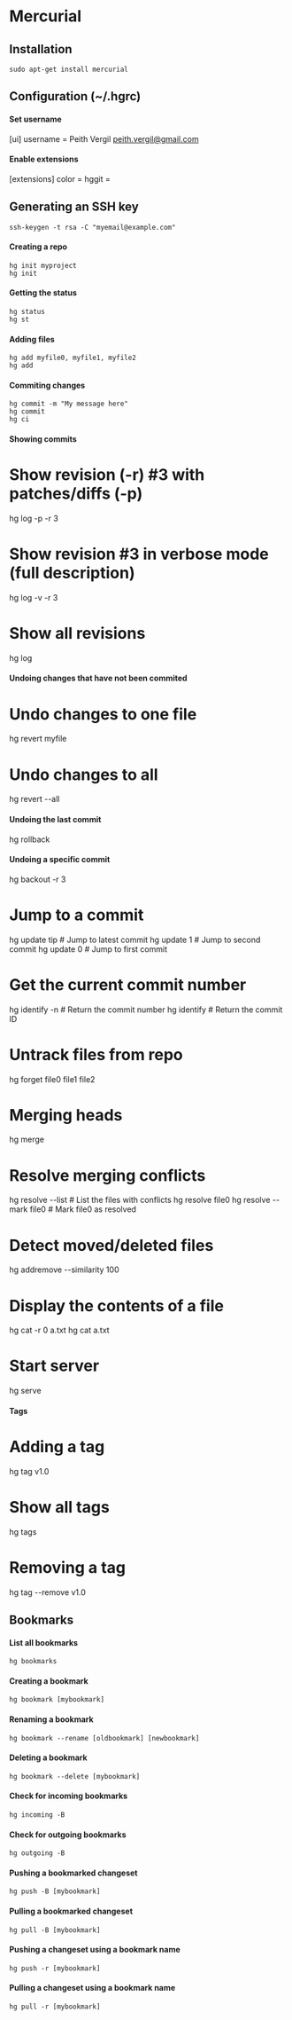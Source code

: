 Mercurial
=========

Installation
--------------------------------------------------
`sudo apt-get install mercurial`


Configuration (~/.hgrc)
--------------------------------------------------

#### Set username
[ui]
username = Peith Vergil <peith.vergil@gmail.com>

#### Enable extensions
[extensions]
color =
hggit = 


Generating an SSH key
--------------------------------------------------
`ssh-keygen -t rsa -C "myemail@example.com"`



#### Creating a repo
    hg init myproject
    hg init


#### Getting the status
    hg status
    hg st


#### Adding files
    hg add myfile0, myfile1, myfile2
    hg add


#### Commiting changes
    hg commit -m "My message here"
    hg commit
    hg ci


#### Showing commits

# Show revision (-r) #3 with patches/diffs (-p)
hg log -p -r 3

# Show revision #3 in verbose mode (full description)
hg log -v -r 3

# Show all revisions
hg log


#### Undoing changes that have not been commited

# Undo changes to one file
hg revert myfile

# Undo changes to all
hg revert --all


#### Undoing the last commit
hg rollback


#### Undoing a specific commit
hg backout -r 3

# Jump to a commit
hg update tip # Jump to latest commit
hg update 1   # Jump to second commit
hg update 0   # Jump to first commit

# Get the current commit number
hg identify -n # Return the commit number
hg identify    # Return the commit ID

# Untrack files from repo
hg forget file0 file1 file2

# Merging heads
hg merge

# Resolve merging conflicts
hg resolve --list       # List the files with conflicts
hg resolve file0
hg resolve --mark file0 # Mark file0 as resolved

# Detect moved/deleted files
hg addremove --similarity 100

# Display the contents of a file
hg cat -r 0 a.txt
hg cat a.txt

# Start server
hg serve


#### Tags

# Adding a tag
hg tag v1.0

# Show all tags
hg tags

# Removing a tag
hg tag --remove v1.0


Bookmarks
--------------------------------------------------

#### List all bookmarks
`hg bookmarks`


#### Creating a bookmark
`hg bookmark [mybookmark]`


#### Renaming a bookmark
`hg bookmark --rename [oldbookmark] [newbookmark]`


#### Deleting a bookmark
`hg bookmark --delete [mybookmark]`


#### Check for incoming bookmarks
`hg incoming -B`


#### Check for outgoing bookmarks
`hg outgoing -B`


#### Pushing a bookmarked changeset
`hg push -B [mybookmark]`


#### Pulling a bookmarked changeset
`hg pull -B [mybookmark]`


#### Pushing a changeset using a bookmark name
`hg push -r [mybookmark]`


#### Pulling a changeset using a bookmark name
`hg pull -r [mybookmark]`